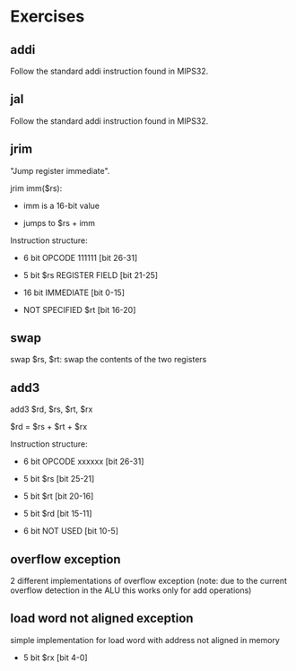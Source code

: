 # Exercises

## addi

Follow the standard addi instruction found in MIPS32.

## jal

Follow the standard addi instruction found in MIPS32.

## jrim

"Jump register immediate". 

jrim imm(\$rs):

- imm is a 16-bit value

- jumps to \$rs + imm

Instruction structure:

- 6 bit OPCODE 111111 [bit 26-31]

- 5 bit \$rs REGISTER FIELD [bit 21-25]

- 16 bit IMMEDIATE [bit 0-15]

- NOT SPECIFIED \$rt [bit 16-20]

## swap

swap \$rs, \$rt: swap the contents of the two registers

## add3

add3 \$rd, \$rs, \$rt, \$rx

\$rd = \$rs + \$rt + \$rx

Instruction structure:

- 6 bit OPCODE xxxxxx [bit 26-31]

- 5 bit \$rs [bit 25-21]

- 5 bit \$rt [bit 20-16]

- 5 bit \$rd [bit 15-11]

- 6 bit NOT USED [bit 10-5]

## overflow exception
2 different implementations of overflow exception
(note: due to the current overflow detection in the ALU this works only for add operations)

## load word not aligned exception
simple implementation for load word with address not aligned in memory

- 5 bit \$rx [bit 4-0]
